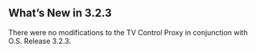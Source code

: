 ## What’s New in 3.2.3

There were no modifications to the TV Control Proxy in conjunction with O.S. Release 3.2.3.
